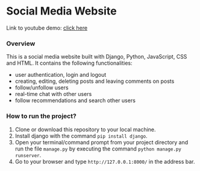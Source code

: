 # Social Media Website
Link to youtube demo: [click here](https://www.youtube.com/watch?v=BzsNRuJaTI0)

### Overview
This is a social media website built with Django, Python, JavaScript, CSS and HTML. It contains the following functionalities:
* user authentication, login and logout
* creating, editing, deleting posts and leaving comments on posts
* follow/unfollow users
* real-time chat with other users
* follow recommendations and search other users 

### How to run the project?
1. Clone or download this repository to your local machine.
2. Install django with the command `pip install django`.
3. Open your terminal/command prompt from your project directory and run the file `manage.py` by executing the command `python manage.py runserver`.
4. Go to your browser and type `http://127.0.0.1:8000/` in the address bar.

